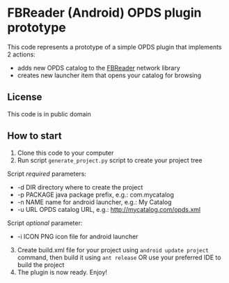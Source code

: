 FBReader (Android) OPDS plugin prototype
============

This code represents a prototype of a simple OPDS plugin that implements 2 actions:
* adds new OPDS catalog to the [FBReader](http://fbreader.org/FBReaderJ/) network library
* creates new launcher item that opens your catalog for browsing

License
------------
This code is in public domain

How to start
------------
1. Clone this code to your computer
2. Run script `generate_project.py` script to create your project tree

Script *required* parameters:
*  -d DIR      directory where to create the project
*  -p PACKAGE  java package prefix, e.g.: com.mycatalog
*  -n NAME     name for android launcher, e.g.: My Catalog
*  -u URL      OPDS catalog URL, e.g.: http://mycatalog.com/opds.xml

Script *optional* parameter:
*  -i ICON     PNG icon file for android launcher

3. Create build.xml file for your project using `android update project` command, then build it using `ant release`
OR use your preferred IDE to build the project
4. The plugin is now ready. Enjoy!
